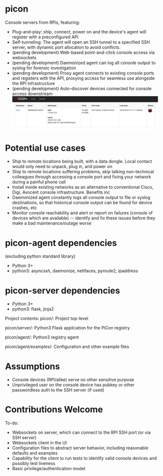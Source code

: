 # picon
Console servers from RPis, featuring:
- Plug-and-play: ship, connect, power on and the device's agent will register with a preconfigured API
- Self-tunneling: The agent will open an SSH tunnel to a specified SSH server, with dynamic port allocation to avoid conflicts.
- (pending development) Web-based point-and-click console access via websockets
- (pending development) Daemonized agent can log all console output to syslog for forensic investigation
- (pending development) Proxy agent connects to existing console ports and registers with the API, proxying access for seamless use alongside the RPI infrastructure
- (pending development) Auto-discover devices connected for console access downstream
![Devices](doc/img/picon-devices.png)

# Potential use cases
- Ship to remote locations being built, with a data dongle.  Local contact would only need to unpack, plug in, and power on
- Ship to remote locations suffering problems, skip talking non-technical colleagues through accessing a console port and fixing your network during a painful phone call
- Install inside existing networks as an alternative to conventional Cisco, Digi, Avocent console infrastructure. Benefits inc
- Daemonized agent constantly logs all console output to file or syslog destinations, so that historical console output can be found for device crashes, etc
- Monitor console reachability and alert or report on failures (console of devices which are available) -- identify and fix these issues before they make a bad maintenance/outage worse
    
# picon-agent dependencies
(excluding python standard library)
- Python 3+
- python3: asyncssh, daemonize, netifaces, pyroute2, ipaddress

# picon-server dependencies
- Python 3+
- python3: flask, jinja2

Project contents:
picon/: Project top-level 

picon/server/: Python3 Flask application for the PiCon registry

picon/agent/: Python3 registry agent

picon/agent/examples/: Configuration and other example files

# Assumptions
- Console devices (RPI/alike) serve no other sensitive purpose
- Unprivileged user on the console device has pubkey or other passwordless auth to the SSH server (if used)


# Contributions Welcome
To-do:
- Websockets on server, which can connect to the RPI SSH port (or via SSH server)
- Websockets client in the UI
- Configuration files to abstract server behavior, including reasonable defaults and examples
- Capability for the client to run tests to identify valid console devices and possibly test liveness
- Basic privilege/authentication model
